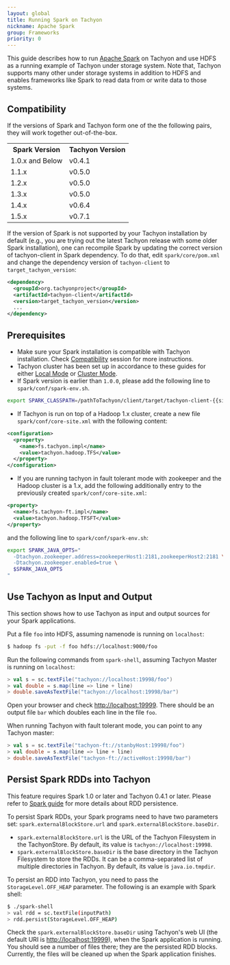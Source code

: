```yaml
---
layout: global
title: Running Spark on Tachyon
nickname: Apache Spark
group: Frameworks
priority: 0
---
```


This guide describes how to run [Apache Spark](http://spark-project.org/) on Tachyon and use HDFS as
a running example of Tachyon under storage system. Note that, Tachyon supports many other under
storage systems in addition to HDFS and enables frameworks like Spark to read data from or write
data to those systems.

## Compatibility

If the versions of Spark and Tachyon form one of the the following pairs, they will work together
out-of-the-box.

<table class="table">
<tr><th>Spark Version</th><th>Tachyon Version</th></tr>
<tr>
  <td> 1.0.x and Below </td>
  <td> v0.4.1 </td>
</tr>
<tr>
  <td> 1.1.x </td>
  <td> v0.5.0 </td>
</tr>
<tr>
  <td> 1.2.x </td>
  <td> v0.5.0 </td>
</tr>
<tr>
  <td> 1.3.x </td>
  <td> v0.5.0 </td>
</tr>
<tr>
  <td> 1.4.x </td>
  <td> v0.6.4 </td>
</tr>
<tr>
  <td> 1.5.x </td>
  <td> v0.7.1 </td>
</tr>
</table>

If the version of Spark is not supported by your Tachyon installation by default (e.g., you are
trying out the latest Tachyon release with some older Spark installation), one can recompile Spark
by updating the correct version of tachyon-client in Spark dependency. To do that, edit
`spark/core/pom.xml` and change the dependency version of `tachyon-client` to
`target_tachyon_version`:

```xml
<dependency>
  <groupId>org.tachyonproject</groupId>
  <artifactId>tachyon-client</artifactId>
  <version>target_tachyon_version</version>
  ...
</dependency>
```

## Prerequisites

* Make sure your Spark installation is compatible with Tachyon installation. Check
[Compatibility](#compatibility) session for more instructions.
* Tachyon cluster has been set up in accordance to these guides for either
[Local Mode](Running-Tachyon-Locally.html) or [Cluster Mode](Running-Tachyon-on-a-Cluster.html).
* If Spark version is earlier than `1.0.0`, please add the following line to
`spark/conf/spark-env.sh`.

```bash
export SPARK_CLASSPATH=/pathToTachyon/client/target/tachyon-client-{{site.TACHYON_RELEASED_VERSION}}-jar-with-dependencies.jar:$SPARK_CLASSPATH
```

* If Tachyon is run on top of a Hadoop 1.x cluster, create a new file `spark/conf/core-site.xml`
with the following content:

```xml
<configuration>
  <property>
    <name>fs.tachyon.impl</name>
    <value>tachyon.hadoop.TFS</value>
  </property>
</configuration>
```


* If you are running tachyon in fault tolerant mode with zookeeper and the Hadoop cluster is a 1.x,
add the following additionally entry to the previously created `spark/conf/core-site.xml`:

```xml
<property>
  <name>fs.tachyon-ft.impl</name>
  <value>tachyon.hadoop.TFSFT</value>
</property>
```

and the following line to `spark/conf/spark-env.sh`:

```bash
export SPARK_JAVA_OPTS="
  -Dtachyon.zookeeper.address=zookeeperHost1:2181,zookeeperHost2:2181 \
  -Dtachyon.zookeeper.enabled=true \
  $SPARK_JAVA_OPTS
"
```

## Use Tachyon as Input and Output

This section shows how to use Tachyon as input and output sources for your Spark applications.

Put a file `foo` into HDFS, assuming namenode is running on `localhost`:

```bash
$ hadoop fs -put -f foo hdfs://localhost:9000/foo
```

Run the following commands from `spark-shell`, assuming Tachyon Master is running on `localhost`:

```scala
> val s = sc.textFile("tachyon://localhost:19998/foo")
> val double = s.map(line => line + line)
> double.saveAsTextFile("tachyon://localhost:19998/bar")
```

Open your browser and check [http://localhost:19999](http://localhost:19999). There should be an
output file `bar` which doubles each line in the file `foo`.

When running Tachyon with fault tolerant mode, you can point to any Tachyon master:

```scala
> val s = sc.textFile("tachyon-ft://stanbyHost:19998/foo")
> val double = s.map(line => line + line)
> double.saveAsTextFile("tachyon-ft://activeHost:19998/bar")
```

## Persist Spark RDDs into Tachyon

This feature requires Spark 1.0 or later and Tachyon 0.4.1 or later.  Please refer to
[Spark guide](http://spark.apache.org/docs/latest/programming-guide.html#rdd-persistence) for
more details about RDD persistence.

To persist Spark RDDs, your Spark programs need to have two parameters set:
`spark.externalBlockStore.url` and `spark.externalBlockStore.baseDir`.

* `spark.externalBlockStore.url` is the URL of the Tachyon Filesystem in the TachyonStore. By
default, its value is `tachyon://localhost:19998`.
* `spark.externalBlockStore.baseDir` is the base directory in the Tachyon Filesystem to store the
RDDs. It can be a comma-separated list of multiple directories in Tachyon. By default, its value is
`java.io.tmpdir`.

To persist an RDD into Tachyon, you need to pass the `StorageLevel.OFF_HEAP` parameter. The
following is an example with Spark shell:

```bash
$ ./spark-shell
> val rdd = sc.textFile(inputPath)
> rdd.persist(StorageLevel.OFF_HEAP)
```

Check the `spark.externalBlockStore.baseDir` using Tachyon's web UI (the default URI is
[http://localhost:19999](http://localhost:19999)), when the Spark application is running. You should
see a number of files there; they are the persisted RDD blocks. Currently, the files will be cleaned
up when the Spark application finishes.
